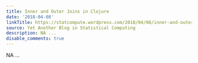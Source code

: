 ```yaml
---
title: Inner and Outer Joins in Clojure
date: '2018-04-08'
linkTitle: https://statcompute.wordpress.com/2018/04/08/inner-and-outer-joins-in-clojure/
source: Yet Another Blog in Statistical Computing
description: NA ...
disable_comments: true
---
```

NA ...
